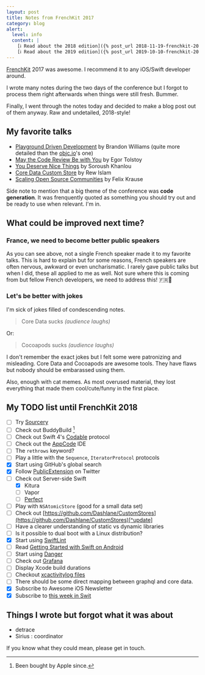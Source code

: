 ```yaml
---
layout: post
title: Notes from FrenchKit 2017
category: blog
alert:
  level: info
  content: |
    [ℹ️ Read about the 2018 edition]({% post_url 2018-11-19-frenchkit-2018 %})
    [ℹ️ Read about the 2019 edition]({% post_url 2019-10-10-frenchkit-2019 %})
---
```


[FrenchKit](http://frenchkit.fr) 2017 was awesome. I recommend it to any
iOS/Swift developer around.

I wrote many notes during the two days of the conference but I forgot to process
them right afterwards when things were still fresh. Bummer.

Finally, I went through the notes today and decided to make a blog post out of
them anyway. Raw and undetailed, 2018-style!

## My favorite talks

- [Playground Driven Development](https://youtu.be/DrdxSNG-_DE) by Brandon
  Williams (quite more detailed than the
  [objc.io](https://talk.objc.io/episodes/S01E51-playground-driven-development-at-kickstarter)'s
  one)
- [May the Code Review Be with You](https://youtu.be/e9NI5XnEqHA) by Egor
  Tolstoy
- [You Deserve Nice Things](https://youtu.be/3ia3ngqM2mM) by Soroush Khanlou
- [Core Data Custom Store](https://youtu.be/dYWE2d4_IPY) by Rew Islam
- [Scaling Open Source Communities](https://youtu.be/WM6WECv4B2E) by Felix
  Krause

Side note to mention that a big theme of the conference was **code generation**.
It was frenquently quoted as something you should try out and be ready to use
when relevant. I'm in.

## What could be improved next time?

### France, we need to become better public speakers

As you can see above, not a single French speaker made it to my favorite talks.
This is hard to explain but for some reasons, French speakers are often nervous,
awkward or even uncharismatic. I rarely gave public talks but when I did, these
all applied to me as well. Not sure where this is coming from but fellow French
developers, we need to address this! 🇫🇷💪

### Let's be better with jokes

I'm sick of jokes filled of condescending notes.

> Core Data sucks _(audience laughs)_

Or:

> Cocoapods sucks _(audience laughs)_

I don't remember the exact jokes but I felt some were patronizing and
misleading. Core Data and Cocoapods are awesome tools. They have flaws but
nobody should be embarassed using them.

Also, enough with cat memes. As most overused material, they lost everything
that made them cool/cute/funny in the first place.

## My TODO list until FrenchKit 2018

- [ ] Try [Sourcery][sourcery]
- [ ] Check out BuddyBuild [^footnote]
- [ ] Check out Swift 4's [Codable](https://theswiftpost.co/swift-4s-codable/)
      protocol
- [ ] Check out the [AppCode](https://www.jetbrains.com/objc/) IDE
- [ ] The `rethrows` keyword?
- [ ] Play a little with the `Sequence`, `IteratorProtocol` protocols
- [x] Start using GitHub's global search
- [x] Follow [PublicExtension](https://twitter.com/PublicExtension) on Twitter
- [ ] Check out Server-side Swift
  - [x] Kitura
  - [ ] Vapor
  - [ ] [Perfect](https://perfect.org)
- [ ] Play with `NSAtomicStore` (good for a small data set)
- [ ] Check out
      [https://github.com/Dashlane/CustomStores](https://github.com/Dashlane/CustomStores)[^update]
- [ ] Have a clearer understanding of static vs dynamic libraries
- [ ] Is it possible to dual boot with a Linux distribution?
- [x] Start using [SwiftLint](https://github.com/realm/SwiftLint)
- [ ] Read
      [Getting Started with Swift on Android](https://github.com/apple/swift/blob/master/docs/Android.md)
- [ ] Start using [Danger](https://github.com/danger/danger)
- [ ] Check out [Grafana](https://grafana.com)
- [ ] Display Xcode build durations
- [ ] Checkout [xcactivitylog files](https://michele.io/test-logs-in-xcode/)
- [ ] There should be some direct mapping between graphql and core data.
- [x] Subscribe to Awesome iOS Newsletter
- [x] Subscribe to [this week in Swit](https://swiftnews.curated.co)

## Things I wrote but forgot what it was about

- detrace
- Sirius : coordinator

If you know what they could mean, please get in touch.

[sourcery]: https://github.com/krzysztofzablocki/Sourcery

[^footnote]: Been bought by Apple since.
[^update]: The code is still missing today, not sure it will ever show up.
